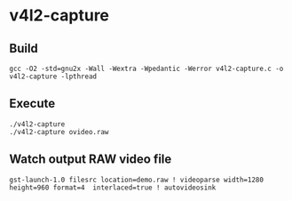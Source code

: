 # v4l2-capture

## Build

```
gcc -O2 -std=gnu2x -Wall -Wextra -Wpedantic -Werror v4l2-capture.c -o v4l2-capture -lpthread
```

## Execute
```
./v4l2-capture
./v4l2-capture ovideo.raw
```

## Watch output RAW video file

```
gst-launch-1.0 filesrc location=demo.raw ! videoparse width=1280 height=960 format=4  interlaced=true ! autovideosink
```

